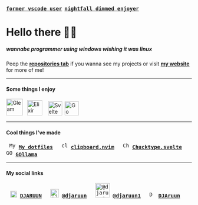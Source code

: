 <kbd><strong>[former vscode user](https://neovim.io/)</strong></kbd>
&thinsp;<kbd><strong>[nightfall dimmed enjoyer](https://gitlab.com/djaruun/nightfall-dimmed.nvim)</strong></kbd>

# Hello there 👋🏼

##### *wannabe programmer using windows wishing it was linux*<br>
Peep the **[repositories tab](https://github.com/DJARUUN?tab=repositories)** if you wanna see my projects or visit **[my website](https://djaruun.gitlab.io)** for more of me!

---

#### Some things I enjoy

[<img alt="Gleam" src="https://gleam.run/images/lucy/lucy.svg" height="45">](https://gleam.run)
&nbsp;&nbsp;[<img alt="Elixir" src="https://external-content.duckduckgo.com/iu/?u=https%3A%2F%2Fseeklogo.com%2Fimages%2FE%2Felixir-logo-CF24E6FA55-seeklogo.com.png&f=1&nofb=1&ipt=4f06f8f06056ad6995ab6957416fae6981f606f1bafdb9fa2e3aba6276f00a33&ipo=images" height="41">](https://elixir-lang.org)
&nbsp;&nbsp;&nbsp;[<img alt="Svelte" src="https://upload.wikimedia.org/wikipedia/commons/thumb/1/1b/Svelte_Logo.svg/1200px-Svelte_Logo.svg.png" height="38">](https://svelte.dev)
&nbsp;[<img alt="Go" src="https://miro.medium.com/v2/resize:fit:1000/0*YISbBYJg5hkJGcQd.png" height="38">](https://go.dev)

---

#### Cool things I've made

<kbd>&thinsp;<img alt="My dotfiles" src="https://gitlab.com/uploads/-/system/project/avatar/59006208/dotfiles.jpg?width=32" width="17"> **[My dotfiles](https://gitlab.com/djaruun/dotfiles)**&nbsp;</kbd>
&thinsp;<kbd>&thinsp;<img alt="clipboard.nvim" src="https://gitlab.com/uploads/-/system/project/avatar/60270983/communityIcon_n2hvyn96zwk81.png?width=48" width="17"> **[clipboard.nvim](https://gitlab.com/djaruun/clipboard.nvim)**&nbsp;</kbd>
&thinsp;<kbd>&thinsp;<img alt="Chucktype.svelte" src="https://avatars.githubusercontent.com/u/89078636?s=32&v=4" width="17"> **[Chucktype.svelte](https://github.com/DJAruun/chucktype.svelte)**&nbsp;</kbd>
&thinsp;<kbd>&thinsp;<img alt="GOllama" src="https://gitlab.com/uploads/-/system/project/avatar/57442101/appicon.png?width=48" width="17"> **[GOllama](https://gitlab.com/djaruun/gollama)**&nbsp;</kbd>

---

#### My social links

&thinsp;<kbd>&thinsp;<img alt="DJARUUN" src="https://docs.modrinth.com/img/logo.svg" width="18"> **[DJARUUN](https://modrinth.com/user/DJARUUN)**&nbsp;</kbd>
&thinsp;<kbd>&thinsp;<img alt="@djaruun" src="https://assets-global.website-files.com/6257adef93867e50d84d30e2/636e0a6a49cf127bf92de1e2_icon_clyde_blurple_RGB.png" width="23"> **[@djaruun](https://discord.com)**&nbsp;</kbd>
&thinsp;<kbd>&thinsp;<img alt="@djaruun1" src="https://upload.wikimedia.org/wikipedia/commons/thumb/e/ef/Twitter_and_X_logos.svg/2560px-Twitter_and_X_logos.svg.png" width="39"> **[@djaruun1](https://x.com/djaruun1)**&nbsp;</kbd>
&thinsp;<kbd>&thinsp;<img alt="DJAruun" src="https://cdn-icons-png.flaticon.com/512/25/25231.png" width="16"> **[DJAruun](https://github.com/DJAruun)**&nbsp;</kbd>
